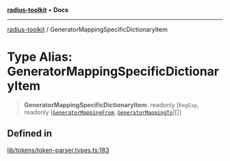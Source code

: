 [**radius-toolkit**](../README.md) • **Docs**

***

[radius-toolkit](../globals.md) / GeneratorMappingSpecificDictionaryItem

# Type Alias: GeneratorMappingSpecificDictionaryItem

> **GeneratorMappingSpecificDictionaryItem**: readonly [`RegExp`, readonly [[`GeneratorMappingFrom`](GeneratorMappingFrom.md), [`GeneratorMappingTo`](GeneratorMappingTo.md)][]]

## Defined in

[lib/tokens/token-parser.types.ts:183](https://github.com/rangle/radius-token-tango/blob/5b6e6f5adbda55f8c41a4c8308d1d8885a9b9a2f/packages/radius-toolkit/src/lib/tokens/token-parser.types.ts#L183)
